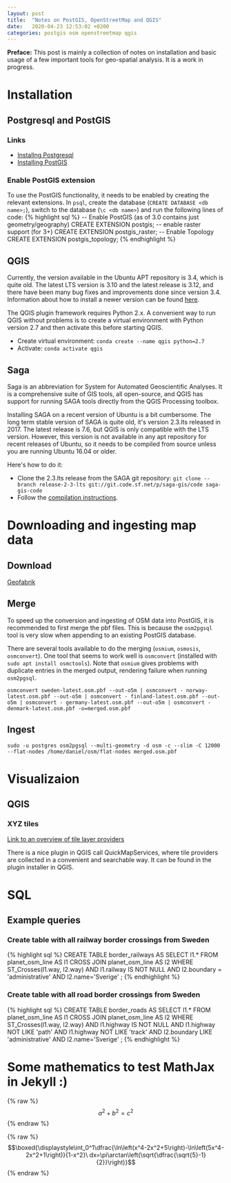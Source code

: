 ```yaml
---
layout: post
title:  "Notes on PostGIS, OpenStreetMap and QGIS"
date:   2020-04-23 12:53:02 +0200
categories: postgis osm openstreetmap qgis
---
```

**Preface:** This post is mainly a collection of notes on installation and basic usage of a few important tools for geo-spatial analysis. It is a work in progress.

# Installation
## Postgresql and PostGIS
### Links
* [Installng Postgresql](https://www.postgresql.org/download/linux/ubuntu/)
* [Installing PostGIS](https://wiki.postgresql.org/wiki/Apt)

### Enable PostGIS extension
To use the PostGIS functionality, it needs to be enabled by creating the relevant extensions. In `psql`, create the database (`CREATE DATABASE <db name>;`), switch to the database (`\c <db name>`) and run the following lines of code:
{% highlight sql %}
-- Enable PostGIS (as of 3.0 contains just geometry/geography)
CREATE EXTENSION postgis;
-- enable raster support (for 3+)
CREATE EXTENSION postgis_raster;
-- Enable Topology
CREATE EXTENSION postgis_topology;
{% endhighlight %}

## QGIS
Currently, the version available in the Ubuntu APT repository is 3.4, which is quite old. The latest LTS version is 3.10 and the latest release is 3.12, and there have been many bug fixes and improvements done since version 3.4. Information about how to install a newer version can be found [here](https://qgis.org/en/site/forusers/alldownloads.html#debian-ubuntu).

The QGIS plugin framework requires Python 2.x. A convenient way to run QGIS without problems is to create a virtual environment with Python version 2.7 and then activate this before starting QGIS.

* Create virtual environment: `conda create --name qgis python=2.7`
* Activate: `conda activate qgis`

## Saga
Saga is an abbreviation for System for Automated Geoscientific Analyses. It is a comprehensive suite of GIS tools, all open-source, and QGIS has support for running SAGA tools directly from the QGIS Processing toolbox.

Installing SAGA on a recent version of Ubuntu is a bit cumbersome. The long term stable version of SAGA is quite old, it's version 2.3.lts released in 2017. The latest release is 7.6, but QGIS is only compatible with the LTS version. However, this version is not available in any apt repository for recent releases of Ubuntu, so it needs to be compiled from source unless you are running Ubuntu 16.04 or older.

Here's how to do it:
* Clone the 2.3.lts release from the SAGA git repository: `git clone --branch release-2-3-lts git://git.code.sf.net/p/saga-gis/code saga-gis-code`
* Follow the [compilation instructions](https://sourceforge.net/p/saga-gis/wiki/Compiling%20SAGA%20on%20Linux/).

# Downloading and ingesting map data
## Download
[Geofabrik](https://download.geofabrik.de/)
## Merge
To speed up the conversion and ingesting of OSM data into PostGIS, it is recommended to first merge the pbf files. This is because the `osm2pgsql` tool is very slow when appending to an existing PostGIS database.

There are several tools available to do the merging (`osmium`, `osmosis`, `osmconvert`). One tool that seems to work well is `osmconvert` (installed with `sudo apt install osmctools`). Note that `osmium` gives problems with duplicate entries in the merged output, rendering failure when running `osm2pgsql`.

    osmconvert sweden-latest.osm.pbf --out-o5m | osmconvert - norway-latest.osm.pbf --out-o5m | osmconvert - finland-latest.osm.pbf --out-o5m | osmconvert - germany-latest.osm.pbf --out-o5m | osmconvert - denmark-latest.osm.pbf -o=merged.osm.pbf

## Ingest
    sudo -u postgres osm2pgsql --multi-geometry -d osm -c --slim -C 12000 --flat-nodes /home/daniel/osm/flat-nodes merged.osm.pbf

# Visualizaion
## QGIS
### XYZ tiles
[Link to an overview of tile layer providers](https://www.spatialbias.com/2018/02/qgis-3.0-xyz-tile-layers/ "Spatial bias")

There is a nice plugin in QGIS call QuickMapServices, where tile providers are collected in a convenient and searchable way. It can be found in the plugin installer in QGIS.

# SQL
## Example queries
### Create table with all railway border crossings from Sweden
{% highlight sql %}
CREATE TABLE border_railways AS
    SELECT l1.* FROM planet_osm_line AS l1
    CROSS JOIN planet_osm_line AS l2
    WHERE ST_Crosses(l1.way, l2.way) AND
        l1.railway IS NOT NULL AND
        l2.boundary = 'administrative' AND
        l2.name='Sverige'
;
{% endhighlight %}
### Create table with all road border crossings from Sweden
{% highlight sql %}
CREATE TABLE border_roads AS
    SELECT l1.* FROM planet_osm_line AS l1
    CROSS JOIN planet_osm_line AS l2
    WHERE ST_Crosses(l1.way, l2.way) AND
        l1.highway IS NOT NULL AND
        l1.highway NOT LIKE 'path' AND
        l1.highway NOT LIKE 'track' AND
        l2.boundary LIKE 'administrative' AND
        l2.name='Sverige'
;
{% endhighlight %}

# Some mathematics to test MathJax in Jekyll :)
{% raw %}
$$a^2+b^2=c^2$$
{% endraw %}

{% raw %}
$$\boxed{\displaystyle\int_0^1\dfrac{\ln\left(x^4-2x^2+5\right)-\ln\left(5x^4-2x^2+1\right)}{1-x^2}\ dx=\pi\arctan\left(\sqrt{\dfrac{\sqrt{5}-1}{2}}\right)}$$
{% endraw %}
